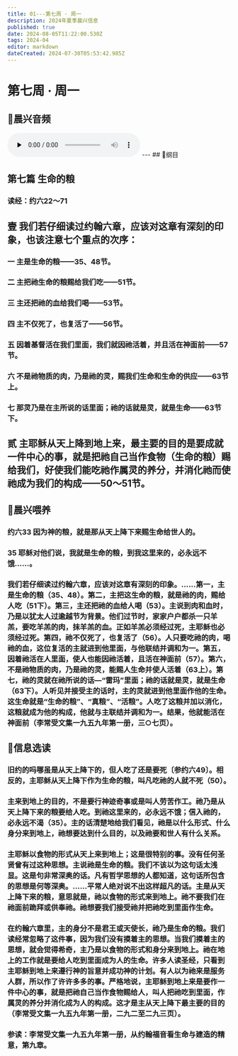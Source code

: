 ```yaml
---
title: 01---第七周 · 周一
description: 2024年夏季晨兴信息
published: true
date: 2024-08-05T11:22:00.530Z
tags: 2024-04
editor: markdown
dateCreated: 2024-07-30T05:53:42.985Z
---
```


# 第七周 · 周一
## 🎵晨兴音频
<audio id="audio" controls="" preload="none">
      <source id="mp3" src="/2024-04/week7/week7day1.mp3">
</audio>
---
## 📖纲目

## 第七篇    生命的粮

### 读经：约六22～71

## **壹**    **我们若仔细读过约翰六章，应该对这章有深刻的印象，也该注意七个重点的次序：**

### 一    主是生命的粮——35、48节。

### 二    主把祂生命的粮赐给我们吃——51节。

### 三    主还把祂的血给我们喝——53节。

### 四    主不仅死了，也复活了——56节。

### 五    因着基督活在我们里面，我们就因祂活着，并且活在神面前——57节。

### 六    不是祂物质的肉，乃是祂的灵，赐我们生命和生命的供应——63节上。

### 七    那灵乃是在主所说的话里面；祂的话就是灵，就是生命——63节下。

## **贰**    **主耶稣从天上降到地上来，最主要的目的是要成就一件中心的事，就是把祂自己当作食物（生命的粮）赐给我们，好使我们能吃祂作属灵的养分，并消化祂而使祂成为我们的构成——50～51节。**

## 📖晨兴喂养

### 约六33    因为神的粮，就是那从天上降下来赐生命给世人的。

### 35    耶稣对他们说，我就是生命的粮，到我这里来的，必永远不饿……。

### 我们若仔细读过约翰六章，应该对这章有深刻的印象。……第一，主是生命的粮（35、48）。第二，主把这生命的粮，就是祂的肉，赐给人吃（51下）。第三，主还把祂的血给人喝（53）。主说到肉和血时，乃是以犹太人过逾越节为背景。他们过节时，家家户户都杀一只羊羔，要吃羊羔的肉，抹羊羔的血。正如羊羔必须经过死，主耶稣也必须经过死。第四，祂不仅死了，也复活了（56）。人只要吃祂的肉，喝祂的血，这位复活的主就进到他里面，与他联结并调和为一。第五，因着祂活在人里面，使人也能因祂活着，且活在神面前（57）。第六，不是祂物质的肉，乃是祂的灵，能赐人生命并使人活着（63上）。第七，祂的灵就在祂所说的话—“雷玛”里面；祂的话就是灵，就是生命（63下）。人听见并接受主的话时，主的灵就进到他里面作他的生命。这生命就是“生命的粮”、“真粮”、“活粮”。人吃了这粮并加以消化，这粮就成为他的构成，他就与主联结并调和为一。结果，他就能活在神面前（李常受文集一九五九年第一册，三○七页）。

## 📖信息选读

### 旧约的吗哪虽是从天上降下的，但人吃了还是要死〔参约六49〕。相反的，主耶稣从天上降下作为生命的粮，叫凡吃祂的人就不死（50）。

### 主来到地上的目的，不是要行神迹奇事或是叫人劳苦作工。祂乃是从天上降下来的粮要给人吃。到祂这里来的，必永远不饿；信入祂的，必永远不渴（35）。主的话清楚地给我们看见，祂是以什么形式、什么身分来到地上，祂想要达到什么目的，以及祂要和世人有什么关系。

### 主耶稣以食物的形式从天上来到地上；这是很特别的事。没有任何圣贤曾有过这种思想。主说祂是生命的粮。我们不该以为这句话太浅显。这是句非常深奥的话。凡有哲学思想的人都知道，这句话所包含的思想是何等深奥。……平常人绝对说不出这样超凡的话。主是从天上降下来的粮，意思就是，祂以食物的形式来到地上。祂不要我们在祂面前跪拜或供奉祂。祂想要我们接受祂并把祂吃到里面作生命。

### 在约翰六章里，主的身分不是君王或天使长，祂乃是生命的粮。我们读经常忽略了这件事，因为我们没有摸着主的思想。当我们摸着主的思想，就会觉得希奇，主乃是以食物的形式和身分来到地上。祂在地上的工作就是要给人吃到里面成为人的生命。许多人读圣经，只看到主耶稣到地上来遵行神的旨意并成功神的计划。有人以为祂来是服务人群，所以作了许许多多的事。严格地说，主耶稣到地上来是要作一件中心的事，就是把祂自己当作食物赐给人，叫人把祂吃到里面，作属灵的养分并消化成为人的构成。这才是主从天上降下最主要的目的（李常受文集一九五九年第一册，二九二至二九三页）。

### 参读：李常受文集一九五九年第一册，从约翰福音看生命与建造的精意，第九章。
<!-- Google tag (gtag.js) -->
<script async src="https://www.googletagmanager.com/gtag/js?id=G-1P8709Z16T"></script>
<script>
  window.dataLayer = window.dataLayer || [];
  function gtag(){dataLayer.push(arguments);}
  gtag('js', new Date());

  gtag('config', 'G-1P8709Z16T');
</script>
